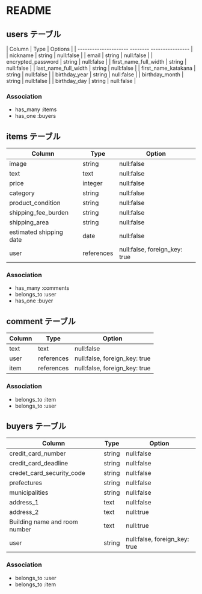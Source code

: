 # README

## users テーブル

| Column                | Type     | Options          |
| ---------------------   --------   ---------------- |
| nickname              | string   | null:false       |
| email                 | string   | null:false       |
| encrypted_password    | string   | null:false       |
| first_name_full_width | string   | null:false       |
| last_name_full_width  | string   | null:false       |
| first_name_katakana   | string   | null:false       |
| birthday_year         | string   | null:false       |
| birthday_month        | string   | null:false       |
| birthday_day          | string   | null:false       |

### Association

- has_many :items
- has_one  :buyers

## items テーブル

| Column                  | Type       | Option                        |
| ----------------------- | ---------- | ------------------------------|
| image                   | string     | null:false                    |
| text                    | text       | null:false                    |
| price                   | integer    | null:false                    |
| category                | string     | null:false                    |
| product_condition       | string     | null:false                    |
| shipping_fee_burden     | string     | null:false                    |
| shipping_area           | string     | null:false                    |
| estimated shipping date | date       | null:false                    |
| user                    | references | null:false, foreign_key: true |

### Association

- has_many   :comments
- belongs_to :user
- has_one    :buyer

## comment テーブル

| Column                  | Type       | Option                        |
| ----------------------- | ---------- | ----------------------------- |
| text                    | text       | null:false                    |
| user                    | references | null:false, foreign_key: true |
| item                    | references | null:false, foreign_key: true |

### Association

- belongs_to :item
- belongs_to :user

## buyers テーブル

| Column                        | Type       | Option                        |
| ----------------------------- | ---------- | ----------------------------- |
| credit_card_number            | string     | null:false                    |
| credit_card_deadline          | string     | null:false                    |
| credet_card_security_code     | string     | null:false                    |
| prefectures                   | string     | null:false                    |
| municipalities                | string     | null:false                    |
| address_1                     | text       | null:false                    |
| address_2                     | text       | null:true                     |
| Building name and room number | text       | null:true                     |
| user                          | string     | null:false, foreign_key: true |

### Association

- belongs_to :user
- belongs_to :item